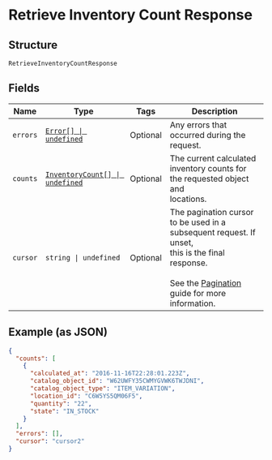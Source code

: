 
# Retrieve Inventory Count Response

## Structure

`RetrieveInventoryCountResponse`

## Fields

| Name | Type | Tags | Description |
|  --- | --- | --- | --- |
| `errors` | [`Error[] \| undefined`](../models/error.md) | Optional | Any errors that occurred during the request. |
| `counts` | [`InventoryCount[] \| undefined`](../models/inventory-count.md) | Optional | The current calculated inventory counts for the requested object and<br/>locations. |
| `cursor` | `string \| undefined` | Optional | The pagination cursor to be used in a subsequent request. If unset,<br/>this is the final response.<br/><br/>See the [Pagination](https://developer.squareup.com/docs/working-with-apis/pagination) guide for more information. |

## Example (as JSON)

```json
{
  "counts": [
    {
      "calculated_at": "2016-11-16T22:28:01.223Z",
      "catalog_object_id": "W62UWFY35CWMYGVWK6TWJDNI",
      "catalog_object_type": "ITEM_VARIATION",
      "location_id": "C6W5YS5QM06F5",
      "quantity": "22",
      "state": "IN_STOCK"
    }
  ],
  "errors": [],
  "cursor": "cursor2"
}
```

